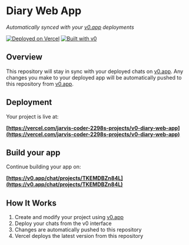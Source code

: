 # Diary Web App

*Automatically synced with your [v0.app](https://v0.app) deployments*

[![Deployed on Vercel](https://img.shields.io/badge/Deployed%20on-Vercel-black?style=for-the-badge&logo=vercel)](https://vercel.com/jarvis-coder-2298s-projects/v0-diary-web-app)
[![Built with v0](https://img.shields.io/badge/Built%20with-v0.app-black?style=for-the-badge)](https://v0.app/chat/projects/TKEMDBZn84L)

## Overview

This repository will stay in sync with your deployed chats on [v0.app](https://v0.app).
Any changes you make to your deployed app will be automatically pushed to this repository from [v0.app](https://v0.app).

## Deployment

Your project is live at:

**[https://vercel.com/jarvis-coder-2298s-projects/v0-diary-web-app](https://vercel.com/jarvis-coder-2298s-projects/v0-diary-web-app)**

## Build your app

Continue building your app on:

**[https://v0.app/chat/projects/TKEMDBZn84L](https://v0.app/chat/projects/TKEMDBZn84L)**

## How It Works

1. Create and modify your project using [v0.app](https://v0.app)
2. Deploy your chats from the v0 interface
3. Changes are automatically pushed to this repository
4. Vercel deploys the latest version from this repository